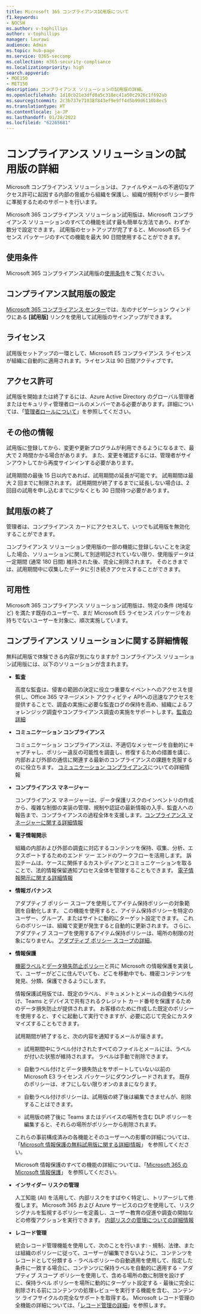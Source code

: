 ```yaml
---
title: Microsoft 365 コンプライアンス試用版について
f1.keywords:
- NOCSH
ms.author: v-tophillips
author: v-tophillips
manager: laurawi
audience: Admin
ms.topic: hub-page
ms.service: O365-seccomp
ms.collection: m365-security-compliance
ms.localizationpriority: high
search.appverid:
- MOE150
- MET150
description: コンプライアンス ソリューションの試用版の詳細。
ms.openlocfilehash: 1d18cb21e3dfd0a5c318ec41a50c2926c1f692ab
ms.sourcegitcommit: 2c3b737e71038f843ef9e9ff4d5b99d6110b8ec5
ms.translationtype: HT
ms.contentlocale: ja-JP
ms.lasthandoff: 01/28/2022
ms.locfileid: "62265681"
---
```

# <a name="about-the-compliance-solutions-trial"></a>コンプライアンス ソリューションの試用版の詳細

Microsoft コンプライアンス ソリューションは、ファイルやメールの不適切なアクセス許可に起因する内部の脅威から組織を保護し、組織が規制やポリシー要件に準拠するためのサポートを行います。

Microsoft 365 コンプライアンス ソリューション試用版は、Microsoft コンプライアンス ソリューションのすべての機能を試す最も簡単な方法であり、わずか数分で設定できます。 試用版のセットアップが完了すると、Microsoft E5 ライセンス パッケージのすべての機能を最大 90 日間使用することができます。

## <a name="terms-and-conditions"></a>使用条件

Microsoft 365 コンプライアンス試用版の[使用条件](terms-conditions.md)をご覧ください。

## <a name="set-up-a-compliance-trial"></a>コンプライアンス試用版の設定

[Microsoft 365 コンプライアンス センター](https://go.microsoft.com/fwlink/p/?linkid=2077149)では、左のナビゲーション ウィンドウにある **[試用版]** リンクを使用して試用版のサインアップができます。

## <a name="licensing"></a>ライセンス

試用版セットアップの一環として、Microsoft E5 コンプライアンス ライセンスが組織に自動的に適用されます。ライセンスは 90 日間アクティブです。

## <a name="permissions"></a>アクセス許可

試用版を開始または終了するには、Azure Active Directory のグローバル管理者またはセキュリティ管理者ロールのメンバーである必要があります。詳細については、「[管理者ロールについて](../admin/add-users/about-admin-roles.md)」を参照してください。

## <a name="additional-information"></a>その他の情報

試用版に登録してから、変更や更新プログラムが利用できるようになるまで、最大で 2 時間かかる場合があります。 また、変更を確認するには、管理者がサインアウトしてから再度サインインする必要があります。

試用期間の最後 15 日以内であれば、試用期間の延長が可能です。 試用期間は最大 2 回までに制限されます。 試用期間が終了するまでに延長しない場合は、2 回目の試用を申し込むまでに少なくとも 30 日間待つ必要があります。

## <a name="ending-the-trial"></a>試用版の終了

管理者は、コンプライアンス カードにアクセスして、いつでも試用版を無効化することができます。

コンプライアンス ソリューション使用版の一部の機能に登録しないことを決定した場合、ソリューションに関して別途明記されていない限り、使用版データは一定期間 (通常 180 日間) 維持された後、完全に削除されます。 そのときまでは、試用期間中に収集したデータに引き続きアクセスすることができます。

## <a name="availability"></a>可用性

Microsoft 365 コンプライアンス ソリューション試用版は、特定の条件 (地域など) を満たす既存のユーザーで、まだ Microsoft E5 ライセンス パッケージをお持ちでないユーザーを対象に、順次実施しています。

## <a name="learn-more-about-compliance-solutions"></a>コンプライアンス ソリューションに関する詳細情報

無料試用版で体験できる内容が気になりますか? コンプライアンス ソリューション試用版には、以下のソリューションが含まれます。

- **監査**

    高度な監査は、侵害の範囲の決定に役立つ重要なイベントへのアクセスを提供し、Office 365 マネージメント アクティビティ APIへの迅速なアクセスを提供することで、調査の実施に必要な監査ログの保持を高め、組織によるフォレンジック調査やコンプライアンス調査の実施をサポートします。[監査の詳細](advanced-audit.md)

- **コミュニケーション コンプライアンス**

    コミュニケーション コンプライアンスは、不適切なメッセージを自動的にキャプチャし、ポリシー違反の可能性を調査し、修復するための措置を講じ、内部および外部の通信に関連する最新のコンプライアンスの課題を克服するのに役立ちます。 [コミュニケーション コンプライアンス](communication-compliance.md)についての詳細情報

- **コンプライアンス マネージャー**

    コンプライアンス マネージャーは、データ保護リスクのインベントリの作成から、複雑な制御の実装の管理、規制や認証の最新情報の入手、監査人への報告まで、コンプライアンスの過程全体を支援します。[コンプライアンス マネージャーに関する詳細情報](compliance-manager.md)

- **電子情報開示**

    組織の内部および外部の調査に対応するコンテンツを保持、収集、分析、エクスポートするためのエンド ツー エンドのワークフローを活用します。 訴訟チームは、ケースに関係するカストディアンとコミュニケーションを取ることで、法的情報保留通知プロセス全体を管理することもできます。 [電子情報開示に関する詳細情報](ediscovery.md)

- **情報ガバナンス**

    アダプティブ ポリシー スコープを使用してアイテム保持ポリシーの対象範囲を自動化します。 この機能を使用すると、アイテム保持ポリシーを特定のユーザー、グループ、またはサイトに動的にターゲット設定できます。 これらのポリシーは、組織で変更が発生すると自動的に更新されます。 さらに、アダプティブ スコープを使用するアイテム保持ポリシーは、場所の制限の対象になりません。 [アダプティブ ポリシー スコープの詳細](create-retention-policies.md)。


- **情報保護**

    [機密ラベル](sensitivity-labels.md)と[データ損失防止ポリシー](dlp-learn-about-dlp.md)と共に Microsoft の情報保護を実装して、ユーザーがどこに住んでいても、どこを移動中でも、機密コンテンツを発見、分類、保護できるようにします。
    
    情報保護試用版では、既定のラベル、ドキュメントとメールの自動ラベル付け、Teams とデバイスで共有されるクレジット カード番号を保護するためのデータ損失防止が提供されます。 お客様のために作成した既定のポリシーを使用すると、すぐに起動して実行できますが、必要に応じて完全にカスタマイズすることもできます。
    
    試用期間が終了すると、次の内容を通知するメールが届きます。
    
    - 試用期間中にラベル付けされたすべてのファイルとメールには、ラベルが付いた状態が維持されます。 ラベルは手動で削除できます。
    
    - 自動ラベル付けとデータ損失防止をサポートしていない以前の Microsoft E3 ライセンス パッケージにダウングレードされます。 既存のポリシーは、オフにしない限りオンのままになります。
    
    - 自動ラベル付けポリシーは、試用版の終了後は編集できませんが、削除することはできます。
    
    - 試用版の終了後に Teams またはデバイスの場所を含む DLP ポリシーを編集すると、それらの場所がポリシーから削除されます。
    
    これらの事前構成済みの各機能とそのユーザーへの影響の詳細については、「[Microsoft 情報保護の無料試用版に関する詳細I情報](mip-easy-trials.md)」 を参照してください。
    
    Microsoft 情報保護のすべての機能の詳細については、「[Microsoft 365 の Microsoft 情報保護](information-protection.md)」 を参照してください。

- **インサイダー リスクの管理**

    人工知能 (AI) を活用して、内部リスクをすばやく特定し、トリアージして修復します。 Microsoft 365 および Azure サービスのログを使用して、リスク シグナルを監視するポリシーを定義し、ユーザー教育の促進や調査の開始などの修復アクションを実行できます。 [内部リスクの管理についての詳細情報](insider-risk-management-solution-overview.md)

<!--
- **privacy management**

    Privacy management helps your organization understand and manage the personal data in your Microsoft 365 environment, remediate potential privacy risks, and fulfill subject rights requests. [Learn more](/privacy/solutions/privacymanagement/privacy-management)
-->

- **レコード管理**

    統合レコード管理機能を使用して、次のことを行います: - 規制、法律、または組織のポリシーに従って、ユーザーが編集できないように、コンテンツをレコードとして分類する - ラベルポリシーの自動適用を使用して、指定した条件に一致する場合に、コンテンツに保持ラベルを自動的に適用する - アダプティブ スコープ ポリシーを使用して、含める場所の数に制限を設けずに、保持ラベル ポリシーを場所に動的にターゲット設定する - 最後に完全に削除される前にコンテンツの処理レビューを実行する機能を含む、コンテンツ ライフサイクルの完全なサポートを取得する。 Microsoft レコード管理の全機能の詳細については、「[レコード管理の詳細](records-management.md)」を参照します。
